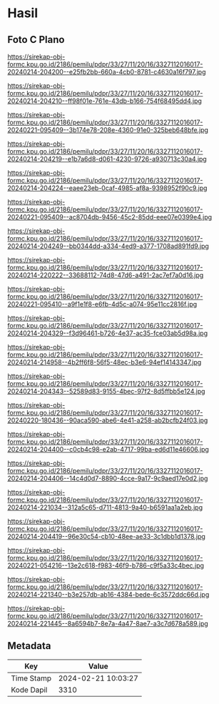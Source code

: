 # Hasil

## Foto C Plano

https://sirekap-obj-formc.kpu.go.id/2186/pemilu/pdpr/33/27/11/20/16/3327112016017-20240214-204200--e25fb2bb-660a-4cb0-8781-c4630a16f797.jpg

https://sirekap-obj-formc.kpu.go.id/2186/pemilu/pdpr/33/27/11/20/16/3327112016017-20240214-204210--ff98f01e-761e-43db-b166-754f68495dd4.jpg

https://sirekap-obj-formc.kpu.go.id/2186/pemilu/pdpr/33/27/11/20/16/3327112016017-20240221-095409--3b174e78-208e-4360-91e0-325beb648bfe.jpg

https://sirekap-obj-formc.kpu.go.id/2186/pemilu/pdpr/33/27/11/20/16/3327112016017-20240214-204219--e1b7a6d8-d061-4230-9726-a930713c30a4.jpg

https://sirekap-obj-formc.kpu.go.id/2186/pemilu/pdpr/33/27/11/20/16/3327112016017-20240214-204224--eaee23eb-0caf-4985-af8a-9398952f90c9.jpg

https://sirekap-obj-formc.kpu.go.id/2186/pemilu/pdpr/33/27/11/20/16/3327112016017-20240221-095409--ac8704db-9456-45c2-85dd-eee07e0399e4.jpg

https://sirekap-obj-formc.kpu.go.id/2186/pemilu/pdpr/33/27/11/20/16/3327112016017-20240214-204249--bb0344dd-a334-4ed9-a377-1708ad891fd9.jpg

https://sirekap-obj-formc.kpu.go.id/2186/pemilu/pdpr/33/27/11/20/16/3327112016017-20240214-220222--33688112-74d8-47d6-a491-2ac7ef7a0d16.jpg

https://sirekap-obj-formc.kpu.go.id/2186/pemilu/pdpr/33/27/11/20/16/3327112016017-20240221-095410--a9f1e1f8-e6fb-4d5c-a074-95e11cc2816f.jpg

https://sirekap-obj-formc.kpu.go.id/2186/pemilu/pdpr/33/27/11/20/16/3327112016017-20240214-204329--f3d96461-b726-4e37-ac35-fce03ab5d98a.jpg

https://sirekap-obj-formc.kpu.go.id/2186/pemilu/pdpr/33/27/11/20/16/3327112016017-20240214-214958--4b2ff6f8-56f5-48ec-b3e6-94ef14143347.jpg

https://sirekap-obj-formc.kpu.go.id/2186/pemilu/pdpr/33/27/11/20/16/3327112016017-20240214-204343--52589d83-9155-4bec-97f2-8d5ffbb5e124.jpg

https://sirekap-obj-formc.kpu.go.id/2186/pemilu/pdpr/33/27/11/20/16/3327112016017-20240220-180436--90aca590-abe6-4e41-a258-ab2bcfb24f03.jpg

https://sirekap-obj-formc.kpu.go.id/2186/pemilu/pdpr/33/27/11/20/16/3327112016017-20240214-204400--c0cb4c98-e2ab-4717-99ba-ed6d11e46606.jpg

https://sirekap-obj-formc.kpu.go.id/2186/pemilu/pdpr/33/27/11/20/16/3327112016017-20240214-204406--14c4d0d7-8890-4cce-9a17-9c9aed17e0d2.jpg

https://sirekap-obj-formc.kpu.go.id/2186/pemilu/pdpr/33/27/11/20/16/3327112016017-20240214-221034--312a5c65-d711-4813-9a40-b6591aa1a2eb.jpg

https://sirekap-obj-formc.kpu.go.id/2186/pemilu/pdpr/33/27/11/20/16/3327112016017-20240214-204419--96e30c54-cb10-48ee-ae33-3c1dbb1d1378.jpg

https://sirekap-obj-formc.kpu.go.id/2186/pemilu/pdpr/33/27/11/20/16/3327112016017-20240221-054216--13e2c618-f983-46f9-b786-c9f5a33c4bec.jpg

https://sirekap-obj-formc.kpu.go.id/2186/pemilu/pdpr/33/27/11/20/16/3327112016017-20240214-221340--b3e257db-ab16-4384-bede-6c3572ddc66d.jpg

https://sirekap-obj-formc.kpu.go.id/2186/pemilu/pdpr/33/27/11/20/16/3327112016017-20240214-221445--8a6594b7-8e7a-4a47-8ae7-a3c7d678a589.jpg


## Metadata

| Key        | Value               |
| ---------- | ------------------- |
| Time Stamp | 2024-02-21 10:03:27 |
| Kode Dapil | 3310                |



